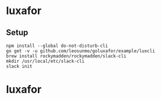 # luxafor

## Setup

```
npm install --global do-not-disturb-cli
go get -v -u github.com/leosunmo/goluxafor/example/luxcli
brew install rockymadden/rockymadden/slack-cli
mkdir /usr/local/etc/slack-cli
slack init
```


# luxafor
